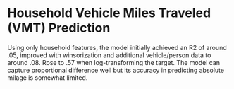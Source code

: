# Household Vehicle Miles Traveled (VMT) Prediction

Using only household features, the model initially achieved an R2 of around .05, improved  with winsorization and additional vehicle/person data to around .08. Rose to .57 when log-transforming the target. The model can capture proportional difference well but its accuracy in predicting absolute milage is somewhat limited. 